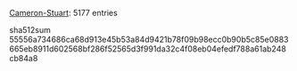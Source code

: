 [Cameron-Stuart](https://github.com/Cameron-Stuart): 5177 entries

sha512sum 55556a734686ca68d913e45b53a84d9421b78f09b98ecc0b90b5c85e0883665eb8911d602568bf286f52565d3f991da32c4f08eb04efedf788a61ab248cb84a8
